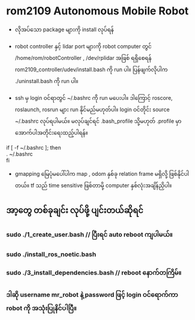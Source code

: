 # rom2109 Autonomous Mobile Robot

- လိုအပ်သော package များကို install လုပ်ရန် 

- robot controller နှင့် lidar port များကို robot computer တွင် /home/rom/robotController , /dev/rplidar အဖြစ် ရရှိစေရန်
  rom2109_controller/udev/install.bash ကို run ပါ။ ပြန်ဖျက်လိုပါက ./uninstall.bash ကို run ပါ။

- ssh မှ login ဝင်ရာတွင် ~/.bashrc ကို run မပေးပါ။ ဒါကြောင့် roscore, roslaunch, rosrun များ run နိုင်မည်မဟုတ်ပါ။  login   ဝင်တိုင်း source ~/.bashrc လုပ်ရပါမယ်။ မလုပ်ချင်ရင် .bash_profile သို့မဟုတ် .profile မှာ အောက်ပါအတိုင်းရေးထည့်ပါရန်။

if [ -f ~/.bashrc ]; then <br>
  . ~/.bashrc <br>
fi <br>

- gmapping မြေပုံမပေါ်ပါက map , odom နှစ်ခု relation frame မရှိလို့ ဖြစ်နိုင်ပါတယ်။ tf သည် time sensitive ဖြစ်တာမို့ computer နှစ်လုံးအချိန်ညှိပါ။ 


## အာ့တွေ တစ်ခုချင်း လုပ်ဖို့ ပျင်းတယ်ဆိုရင် 
### sudo ./1_create_user.bash               // ပြီးရင် auto reboot ကျပါမယ်။
### sudo ./install_ros_noetic.bash          
### sudo ./3_install_dependencies.bash      // reboot နောက်တကြိမ်။
### ဒါဆို username mr_robot နဲ့ password ဖြင့် login ဝင်ရောက်ကာ robot ကို အသုံးပြုနိင်ပါပြီ။ 